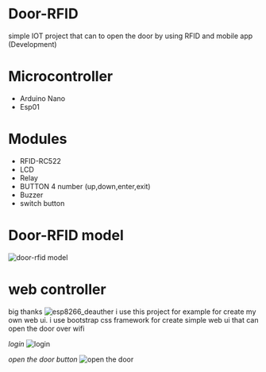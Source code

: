 # Door-RFID
simple IOT project that can to open the door by using RFID and mobile app (Development)
# Microcontroller
- Arduino Nano
- Esp01
# Modules
- RFID-RC522
- LCD
- Relay
- BUTTON 4 number (up,down,enter,exit)
- Buzzer
- switch button

# Door-RFID model
 ![door-rfid model](https://github.com/xang555/Door-RFID/blob/master/images/door-RFID.jpg)

# web controller
  big thanks ![esp8266_deauther](https://github.com/spacehuhn/esp8266_deauther) i use this project for example for create
  my own web ui. i use bootstrap css framework for create simple web ui that can open the door over wifi
  
  *login*
  ![login](https://github.com/xang555/Door-RFID/blob/master/images/login.png)
  
  *open the door button*
  ![open the door](https://github.com/xang555/Door-RFID/blob/master/images/open-door.png)
